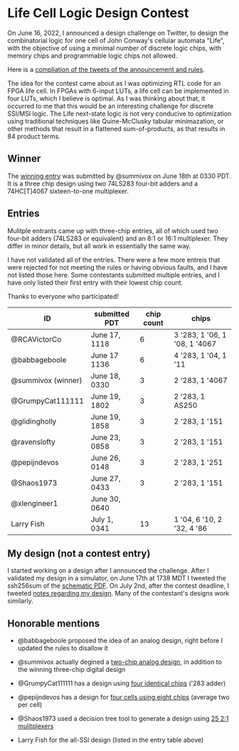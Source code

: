 # Life Cell Logic Design Contest

On June 16, 2022, I announced a design challenge on Twitter, to design the combinatorial logic for one cell of John Conway's cellular automata "Life", with the objective of using a minimal number of discrete logic chips, with memory chips and programmable logic chips not allowed.

Here is a [compliation of the tweets of the announcement and rules](RULES.txt).

The idea for the contest came about as I was optimizing RTL code for
an FPGA life cell. In FPGAs with 6-input LUTs, a life cell can be
implemented in four LUTs, which I believe is optimal. As I was
thinking about that, it occurred to me that this would be an
interesting challenge for discrete SSI/MSI logic. The Life next-state
logic is not very conducive to optimization using traditional
techniques like Quine-McClusky tabular minimazation, or other methods
that result in a flattened sum-of-products, as that results in 84
product terms.



## Winner

The [winning entry](entries/@summivox/summivox.png) was submitted by @summivox on June 18th at 0330 PDT. It is a three chip design using two 74LS283 four-bit adders and a 74HC[T]4067 sixteen-to-one multiplexer.


## Entries

Mulitple entrants came up with three-chip entries, all of which used two four-bit adders (74LS283 or equivalent) and an 8:1 or 16:1 multiplexer. They differ in minor details, but all work in essentially the same way.

I have not validated all of the entries. There were a few more entreis that were
rejected for not meeting the rules or having obvious faults, and I have not listed
those here. Some contestants submitted multiple entries, and I have only listed their
first entry with their lowest chip count.

Thanks to everyone who participated!


| ID                 | submitted PDT  | chip count | chips                         |
| ------------------ | -------------- | ---------- | ----------------------------- |
| @RCAVictorCo       | June 17, 1118  | 6          | 3 '283, 1 '06, 1 '08, 1 '4067 |
| @babbageboole      | June 17  1136  | 6          | 4 '283, 1 '04, 1 '11          |
| @summivox (winner) | June 18, 0330  | 3          | 2 '283, 1 '4067               |
| @GrumpyCat111111   | June 19, 1802  | 3          | 2 '283, 1 AS250               |
| @glidingholly      | June 19, 1858  | 3          | 2 '283, 1 '151                |
| @ravenslofty       | June 23, 0858  | 3          | 2 '283, 1 '151                |
| @pepijndevos       | June 26, 0148  | 3          | 2 '283, 1 '251                |
| @Shaos1973         | June 27, 0433  | 3          | 2 '283, 1 '151                |
| @xlengineer1       | June 30, 0640  |            |                               |
| Larry Fish         | July 1,  0341  | 13         | 1 '04, 6 '10, 2 '32, 4 '86    |


## My design (not a contest entry)

I started working on a design after I announced the challenge. After I validated my design in a simulator, on June 17th at 1738 MDT I tweeted the ssh256sum of the [schematic PDF](reference/brouhaha.pdf). On July 2nd, after the contest deadline, I tweeted [notes regarding my design](reference/notes.txt). Many of the contestant's designs work similarly.


## Honorable mentions

* @babbageboole proposed the idea of an analog design, right before I updated the rules to disallow it

* @summivox actually degined a [two-chip analog design](honorable_mention/@summivox/summivox-analog.png), in addition to the winning three-chip digital design

* @GrumpyCat111111  has a design using [four identical chips](honorable_mention/@GrumpyCat111111/adders-only.png) ('283 adder)

* @pepijndevos has a design for [four cells using eight chips](honorable_mention/@pepijndevos/four-cell-eight-chip.jpg) (average two per cell)

* @Shaos1973 used a decision tree tool to generate a design using [25 2:1 mulitplexers](honorable_mention/@Shaos1973/mux-only.png)

* Larry Fish for the all-SSI design (listed in the entry table above)

